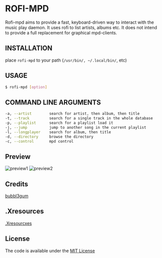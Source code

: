 # ROFI-MPD
Rofi-mpd aims to provide a fast, keyboard-driven way to interact with the music play daemon. It uses rofi to list artists, albums etc. It does not intend to provide a full replacement for graphical mpd-clients.

## INSTALLATION
place `rofi-mpd` to your path (`/usr/bin/, ~/.local/bin/`, etc)

## USAGE
```sh
$ rofi-mpd [option]
```

## COMMAND LINE ARGUMENTS
```sh
-a, --artist 	  	search for artist, then album, then title
-t, --track 	  	search for a single track in the whole database
-p, --playlist   	search for a playlist load it
-j, --jump       	jump to another song in the current playlist
-l, --longplayer	search for album, then title
-d, --directory 	browse the directory
-c, --control 	    mpd control
```

## Preview
![preview1](https://github.com/fikriomar16/rofi-mpd/raw/master/preview1.png)
![preview2](https://github.com/fikriomar16/rofi-mpd/raw/master/preview2.png)

## Credits
[bubbl3gum](https://github.com/bubbl3gum/mpd_control)

## .Xresources
[.Xresourcxes](https://github.com/fikriomar16/dotfiles/blob/master/.Xresources)

## License
The code is available under the [MIT License](https://github.com/fikriomar16/rofi-mpd/blob/master/LICENSE.md)

